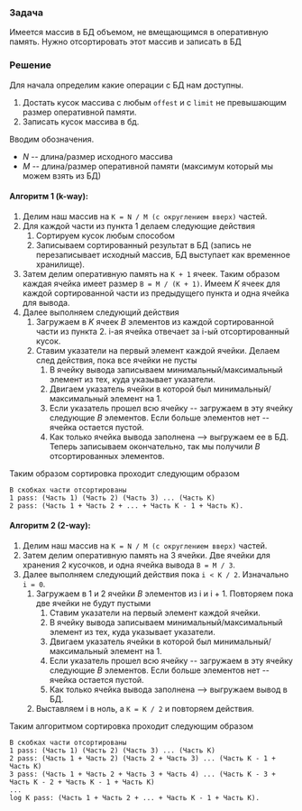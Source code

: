 ### Задача
Имеется массив в БД объемом, не вмещающимся в оперативную память. Нужно
отсортировать этот массив и записать в БД
### Решение
Для начала определим какие операции с БД нам доступны.
1. Достать кусок массива с любым `offest` и с `limit` не превышающим размер оперативной памяти.
2. Записать кусок массива в бд.

Вводим обозначения. 
* _N_ -- длина/размер исходного массива
* _M_ -- длина/размер оперативной памяти (максимум который мы можем взять из БД)

#### Алгоритм 1 (k-way):
1. Делим наш массив на `K = N / M (с округлением вверх)` частей. 
2. Для каждой части из пункта 1 делаем следующие действия
   1. Сортируем кусок любым способом 
   2. Записываем сортированный результат в БД (запись не перезаписывает исходный массив, БД выступает как временное хранилище).
3. Затем делим оперативную память на `K + 1` ячеек. Таким образом каждая ячейка
имеет размер `B = M / (K + 1)`. Имеем _K_ ячеек для каждой сортированной
части из предыдущего пункта и одна ячейка для вывода.
4. Далее выполняем следующий действия
   1. Загружаем в _K_ ячеек _B_ элементов из каждой сортированной части из пункта 2.
i-ая ячейка отвечает за i-ый отсортированный кусок.
   2. Ставим указатели на первый элемент каждой ячейки. Делаем след действия, пока все ячейки не пусты
      1. В ячейку вывода записываем минимальный/максимальный элемент из тех, куда указывает указатели. 
      2. Двигаем указатель ячейки в которой был минимальный/максимальный элемент на 1.
      3. Если указатель прошел всю ячейку -- загружаем в эту ячейку следующие _B_ элементов. Если больше элементов нет -- ячейка остается пустой.
      4. Как только ячейка вывода заполнена --> выгружаем ее в БД. Теперь записываем
окончательно, так мы получили _B_ отсортированных элементов.

Таким образом сортировка проходит следующим образом

```text
В скобках части отсортированы
1 pass: (Часть 1) (Часть 2) (Часть 3) ... (Часть K) 
2 pass: (Часть 1 + Часть 2 + ... + Часть K - 1 + Часть K).
```

#### Алгоритм 2 (2-way):
1. Делим наш массив на `K = N / M (с округлением вверх)` частей.
2. Затем делим оперативную память на 3 ячейки. Две ячейки для хранения 2 кусочков, и одна ячейка вывода `B = M / 3`.
3. Далее выполняем следующий действия пока `i < K / 2`. Изначально `i = 0`.
    1. Загружаем в 1 и 2 ячейки _B_ элементов из i и i + 1. Повторяем пока две ячейки не будут пустыми
       1. Ставим указатели на первый элемент каждой ячейки.
       2. В ячейку вывода записываем минимальный/максимальный элемент из тех, куда указывает указатели.
       3. Двигаем указатель ячейки в которой был минимальный/максимальный элемент на 1.
       4. Если указатель прошел всю ячейку -- загружаем в эту ячейку следующие _B_ элементов. Если больше элементов нет -- ячейка остается пустой.
       5. Как только ячейка вывода заполнена --> выгружаем вывод в БД.
    2. Выставляем i в ноль, а `K = K / 2` и повторяем действия.

Таким алгоритмом сортировка проходит следующим образом

```text
В скобках части отсортированы
1 pass: (Часть 1) (Часть 2) (Часть 3) ... (Часть K) 
2 pass: (Часть 1 + Часть 2) (Часть 2 + Часть 3) ... (Часть K - 1 + Часть K)
3 pass: (Часть 1 + Часть 2 + Часть 3 + Часть 4) ... (Часть K - 3 + Часть K - 2 + Часть K - 1 + Часть K) 
...
log K pass: (Часть 1 + Часть 2 + ... + Часть K - 1 + Часть K).
```
